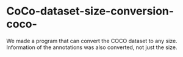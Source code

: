 # CoCo-dataset-size-conversion-coco-
We made a program that can convert the COCO dataset to any size. Information of the annotations was also converted, not just the size.
